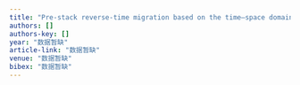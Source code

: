 ```yaml
---
title: "Pre-stack reverse-time migration based on the time–space domain adaptive high-order finite-difference method in acoustic VTI medium"
authors: []
authors-key: []
year: "数据暂缺"
article-link: "数据暂缺"
venue: "数据暂缺"
bibex: "数据暂缺"
---
```

